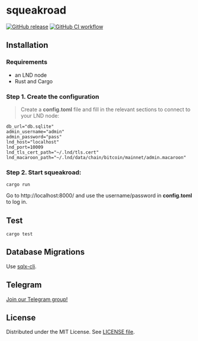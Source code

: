 # squeakroad

[![GitHub release](https://img.shields.io/github/release/yzernik/squeakroad.svg)](https://github.com/yzernik/squeakroad/releases)
[![GitHub CI workflow](https://github.com/yzernik/squeakroad/actions/workflows/ci.yaml/badge.svg)](https://github.com/yzernik/squeakroad/actions/workflows/ci.yaml)

## Installation

### Requirements
* an LND node
* Rust and Cargo

### Step 1. Create the configuration
> Create a **config.toml** file and fill in the relevant sections to connect to your LND node:

```
db_url="db.sqlite"
admin_username="admin"
admin_password="pass"
lnd_host="localhost"
lnd_port=10009
lnd_tls_cert_path="~/.lnd/tls.cert"
lnd_macaroon_path="~/.lnd/data/chain/bitcoin/mainnet/admin.macaroon"
```

### Step 2. Start squeakroad:

```
cargo run
```

Go to http://localhost:8000/ and use the username/password in **config.toml** to log in.

## Test

```
cargo test
```

## Database Migrations

Use [sqlx-cli](https://crates.io/crates/sqlx-cli/).

## Telegram

[Join our Telegram group!](https://t.me/squeakroad)

## License

Distributed under the MIT License. See [LICENSE file](LICENSE).
